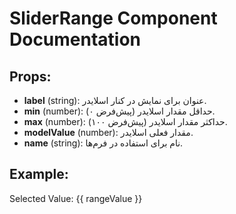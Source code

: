 # SliderRange Component Documentation

## Props:
- **label** (string): عنوان برای نمایش در کنار اسلایدر.
- **min** (number): حداقل مقدار اسلایدر (پیش‌فرض ۰).
- **max** (number): حداکثر مقدار اسلایدر (پیش‌فرض ۱۰۰).
- **modelValue** (number): مقدار فعلی اسلایدر.
- **name** (string): نام برای استفاده در فرم‌ها.

## Example:

<RangeSlider
  label="Select Range"
  :min="0"
  :max="100"
  v-model="rangeValue"
  name="rangeSlider"
/>
<p>Selected Value: {{ rangeValue }}</p>

<script setup>
import { ref } from 'vue';

const rangeValue = ref(50); // مقدار اولیه
</script>
